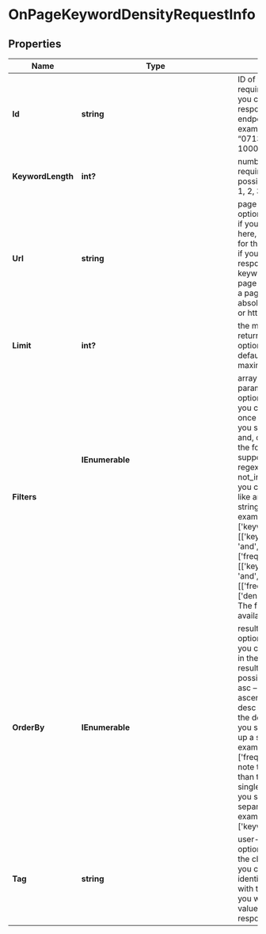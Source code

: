 # OnPageKeywordDensityRequestInfo


## Properties

| Name | Type | Description | Notes |
|------------ | ------------- | ------------- | -------------|
**Id** | **string** | ID of the task<br>required field<br>you can get this ID in the response of the Task POST endpoint<br>example:<br>“07131248-1535-0216-1000-17384017ad04” |[optional]|
**KeywordLength** | **int?** | number of words for a keyword<br>required field<br>possible values:<br>1, 2, 3, 4, 5 |[optional]|
**Url** | **string** | page URL<br>optional field<br>if you do not specify a page here, the results will be provided for the whole website<br>if you use this field, the API response will contain only keywords from the specified page<br>a page should be specified with absolute URL (including http:// or https://) |[optional]|
**Limit** | **int?** | the maximum number of returned keywords<br>optional field<br>default value: 100<br>maximum value: 1000 |[optional]|
**Filters** | **IEnumerable<object>** | array of results filtering parameters<br>optional field<br>you can add several filters at once (8 filters maximum)<br>you should set a logical operator and, or between the conditions<br>the following operators are supported:<br>regex, not_regex, =, <>, in, not_in, like, not_like<br>you can use the % operator with like and not_like to match any string of zero or more characters<br>example:<br>['keyword','=','%seo%']<br>[['keyword','=','%seo%'],<br>'and',<br>['frequency','<','6']]<br>[['keyword','not_like','%seo%'],<br>'and',<br>[['frequency','>','6'],'or',['density','>','0.02']]]<br>The full list of possible filters is available by this link. |[optional]|
**OrderBy** | **IEnumerable<string>** | results sorting rules<br>optional field<br>you can use the same values as in the filters array to sort the results<br>possible sorting types:<br>asc – results will be sorted in the ascending order<br>desc – results will be sorted in the descending order<br>you should use a comma to set up a sorting type<br>example:<br>['frequency,desc']<br>note that you can set no more than three sorting rules in a single request<br>you should use a comma to separate several sorting rules<br>example:<br>['keyword,asc','frequency,desc'] |[optional]|
**Tag** | **string** | user-defined task identifier<br>optional field<br>the character limit is 255<br>you can use this parameter to identify the task and match it with the result<br>you will find the specified tag value in the data object of the response |[optional]|